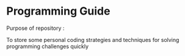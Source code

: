 # Programming Guide

Purpose of repository :

To store some personal coding strategies and techniques for solving programming challenges quickly
